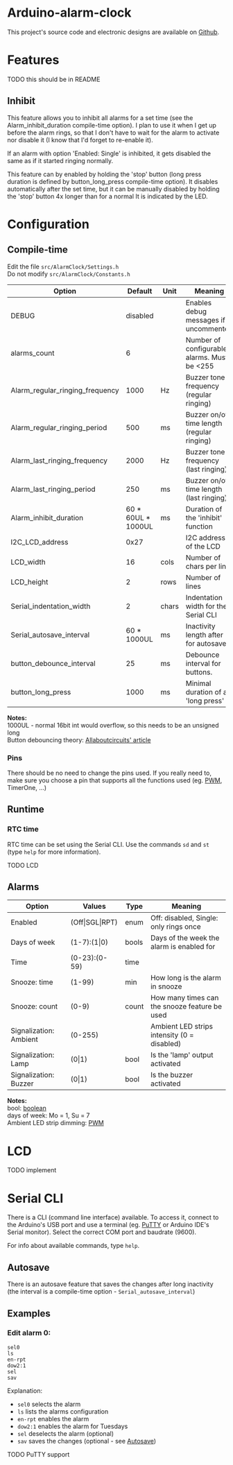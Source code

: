 # Arduino-alarm-clock
This project's source code and electronic designs are available on [Github][Github repo].


# Features
TODO this should be in README
## Inhibit
This feature allows you to inhibit all alarms for a set time (see the
Alarm_inhibit_duration compile-time option). I plan to use it when I get up
before the alarm rings, so that I don't have to wait for the alarm to activate
nor disable it (I know that I'd forget to re-enable it).

If an alarm with option 'Enabled: Single' is inhibited, it gets disabled
the same as if it started ringing normally.

This feature can by enabled by holding the 'stop' button (long press duration
is defined by button_long_press compile-time option). It disables automatically
after the set time, but it can be manually disabled by holding the 'stop' button
4x longer than for a normal
It is indicated by the LED.

# Configuration
## Compile-time
Edit the file `src/AlarmClock/Settings.h`  
Do not modify `src/AlarmClock/Constants.h`

| Option                          | Default            | Unit  | Meaning                                     |
| ------------------------------- | ------------------ | ----- | ------------------------------------------- |
| DEBUG                           | disabled           |       | Enables debug messages if uncommented       |
| alarms_count                    | 6                  |       | Number of configurable alarms. Must be <255 |
| Alarm_regular_ringing_frequency | 1000               | Hz    | Buzzer tone frequency (regular ringing)     |
| Alarm_regular_ringing_period    | 500                | ms    | Buzzer on/off time length (regular ringing) |
| Alarm_last_ringing_frequency    | 2000               | Hz    | Buzzer tone frequency (last ringing)        |
| Alarm_last_ringing_period       | 250                | ms    | Buzzer on/off time length (last ringing)    |
| Alarm_inhibit_duration          | 60 * 60UL * 1000UL | ms    | Duration of the 'inhibit' function          |
| I2C_LCD_address                 | 0x27               |       | I2C address of the LCD                      |
| LCD_width                       | 16                 | cols  | Number of chars per line                    |
| LCD_height                      | 2                  | rows  | Number of lines                             |
| Serial_indentation_width        | 2                  | chars | Indentation width for the Serial CLI        |
| Serial_autosave_interval        | 60 * 1000UL        | ms    | Inactivity length after for autosave        |
| button_debounce_interval        | 25                 | ms    | Debounce interval for buttons.              |
| button_long_press               | 1000               | ms    | Minimal duration of a 'long press'          |

**Notes:**  
1000UL - normal 16bit int would overflow, so this needs to be an unsigned long  
Button debouncing theory: [Allaboutcircuits' article][Allaboutcircuits debounce]

### Pins
There should be no need to change the pins used.
If you really need to, make sure you choose a pin that
supports all the functions used (eg. [PWM][Arduino PWM], TimerOne, ...)

## Runtime
### RTC time
RTC time can be set using the Serial CLI. Use the commands `sd` and `st` (type
`help` for more information).

TODO LCD


## Alarms

| Option                          | Values          | Type  | Meaning                                       |
| ------------------------------- | --------------- | ----- | --------------------------------------------- |
| Enabled                         | (Off\|SGL\|RPT) | enum  | Off: disabled, Single: only rings once        |
| Days of week                    | (1-7):(1\|0)    | bools | Days of the week the alarm is enabled for     |
| Time                            | (0-23):(0-59)   | time  |                                               |
| Snooze: time                    | (1-99)          | min   | How long is the alarm in snooze               |
| Snooze: count                   | (0-9)           | count | How many times can the snooze feature be used |
| Signalization: Ambient          | (0-255)         |       | Ambient LED strips intensity (0 = disabled)   |
| Signalization: Lamp             | (0\|1)          | bool  | Is the 'lamp' output activated                |
| Signalization: Buzzer           | (0\|1)          | bool  | Is the buzzer activated                       |


**Notes:**  
bool: [boolean][Wikipedia boolean]  
days of week: Mo = 1, Su = 7  
Ambient LED strip dimming: [PWM][Wikipedia PWM]


# LCD
TODO implement


# Serial CLI
There is a CLI (command line interface) available. To access it, connect to the Arduino's USB
port and use a terminal (eg. [PuTTY] or Arduino IDE's Serial monitor). Select the correct
COM port and baudrate (9600).

For info about available commands, type `help`.

## Autosave
There is an autosave feature that saves the changes after long inactivity
(the interval is a compile-time option - `Serial_autosave_interval`)

## Examples
### Edit alarm 0:
```
sel0
ls
en-rpt
dow2:1
sel
sav
```

Explanation:
- `sel0` selects the alarm
- `ls` lists the alarms configuration
- `en-rpt` enables the alarm
- `dow2:1` enables the alarm for Tuesdays
- `sel` deselects the alarm (optional)
- `sav` saves the changes (optional - see [Autosave](#autosave))


TODO PuTTY support

[Github repo]: https://github.com/ondras12345/Arduino-alarm-clock
[Arduino PWM]: https://www.arduino.cc/reference/en/language/functions/analog-io/analogwrite/
[Allaboutcircuits debounce]: https://www.allaboutcircuits.com/technical-articles/switch-bounce-how-to-deal-with-it/
[Wikipedia PWM]: https://en.wikipedia.org/wiki/Pulse-width_modulation
[Wikipedia boolean]: https://en.wikipedia.org/wiki/Boolean_data_type
[PuTTY]: https://www.putty.org/
